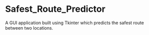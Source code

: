 # Safest_Route_Predictor
A GUI application built using Tkinter which predicts the safest route between two locations.
